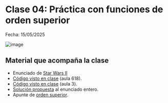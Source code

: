 # Clase 04: Práctica con funciones de orden superior

Fecha: 15/05/2025

![image](https://github.com/user-attachments/assets/3dc03f7d-d493-4758-b9e3-2cc336474fce)

## Material que acompaña la clase

* Enunciado de [Star Wars II](https://docs.google.com/document/d/1YyLG528bdv9U1HC18vq1cqPj8kkpvtNC7aZ--Ag0bzQ/edit?tab=t.0)
* [Código visto en clase](https://github.com/pdepjm/2025-f-clase-orden-superior/blob/0d1cc04b52350c59c3d66fcab91520b8eb556b2d/src/Library.hs#L94) (aula 618).
* [Código visto en clase](https://github.com/pdepjm/2025-f-clase-orden-superior/blob/clase-diana/src/Library.hs) (aula 3).
* [Solución propuesta](https://github.com/pdepjm/2025-f-clase-orden-superior/blob/main/src/Library.hs) al enunciado entero.
* Apunte de [orden superior](https://docs.google.com/document/d/1Rzsp5A46R_WdC-NJ6_SKrUrtZ6LmR5A52BazE9XPLIc/edit?tab=t.0).
